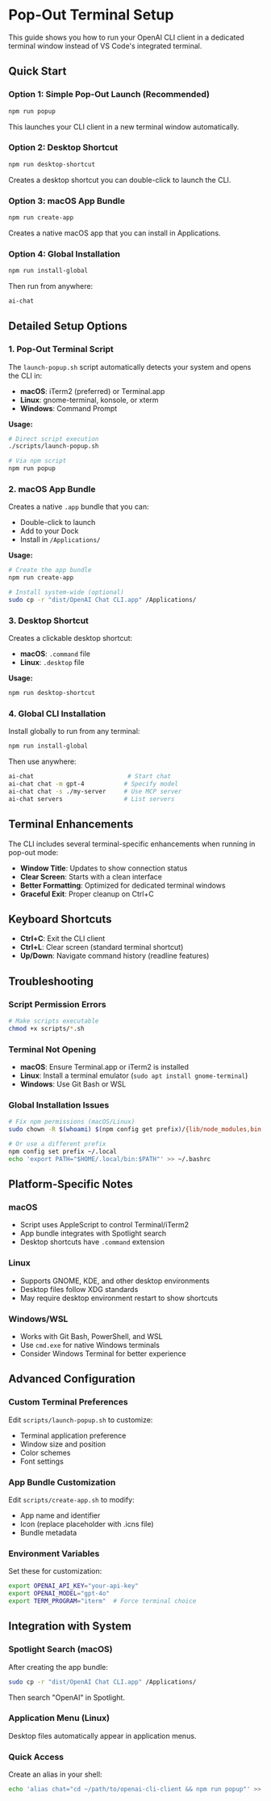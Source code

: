 # Pop-Out Terminal Setup

This guide shows you how to run your OpenAI CLI client in a dedicated terminal window instead of VS Code's integrated terminal.

## Quick Start

### Option 1: Simple Pop-Out Launch (Recommended)
```bash
npm run popup
```

This launches your CLI client in a new terminal window automatically.

### Option 2: Desktop Shortcut
```bash
npm run desktop-shortcut
```

Creates a desktop shortcut you can double-click to launch the CLI.

### Option 3: macOS App Bundle
```bash
npm run create-app
```

Creates a native macOS app that you can install in Applications.

### Option 4: Global Installation
```bash
npm run install-global
```

Then run from anywhere:
```bash
ai-chat
```

## Detailed Setup Options

### 1. Pop-Out Terminal Script

The `launch-popup.sh` script automatically detects your system and opens the CLI in:
- **macOS**: iTerm2 (preferred) or Terminal.app
- **Linux**: gnome-terminal, konsole, or xterm
- **Windows**: Command Prompt

**Usage:**
```bash
# Direct script execution
./scripts/launch-popup.sh

# Via npm script
npm run popup
```

### 2. macOS App Bundle

Creates a native `.app` bundle that you can:
- Double-click to launch
- Add to your Dock
- Install in `/Applications/`

**Usage:**
```bash
# Create the app bundle
npm run create-app

# Install system-wide (optional)
sudo cp -r "dist/OpenAI Chat CLI.app" /Applications/
```

### 3. Desktop Shortcut

Creates a clickable desktop shortcut:
- **macOS**: `.command` file
- **Linux**: `.desktop` file

**Usage:**
```bash
npm run desktop-shortcut
```

### 4. Global CLI Installation

Install globally to run from any terminal:

```bash
npm run install-global
```

Then use anywhere:
```bash
ai-chat                          # Start chat
ai-chat chat -m gpt-4           # Specify model
ai-chat chat -s ./my-server     # Use MCP server
ai-chat servers                 # List servers
```

## Terminal Enhancements

The CLI includes several terminal-specific enhancements when running in pop-out mode:

- **Window Title**: Updates to show connection status
- **Clear Screen**: Starts with a clean interface
- **Better Formatting**: Optimized for dedicated terminal windows
- **Graceful Exit**: Proper cleanup on Ctrl+C

## Keyboard Shortcuts

- **Ctrl+C**: Exit the CLI client
- **Ctrl+L**: Clear screen (standard terminal shortcut)
- **Up/Down**: Navigate command history (readline features)

## Troubleshooting

### Script Permission Errors
```bash
# Make scripts executable
chmod +x scripts/*.sh
```

### Terminal Not Opening
- **macOS**: Ensure Terminal.app or iTerm2 is installed
- **Linux**: Install a terminal emulator (`sudo apt install gnome-terminal`)
- **Windows**: Use Git Bash or WSL

### Global Installation Issues
```bash
# Fix npm permissions (macOS/Linux)
sudo chown -R $(whoami) $(npm config get prefix)/{lib/node_modules,bin,share}

# Or use a different prefix
npm config set prefix ~/.local
echo 'export PATH="$HOME/.local/bin:$PATH"' >> ~/.bashrc
```

## Platform-Specific Notes

### macOS
- Script uses AppleScript to control Terminal/iTerm2
- App bundle integrates with Spotlight search
- Desktop shortcuts have `.command` extension

### Linux
- Supports GNOME, KDE, and other desktop environments
- Desktop files follow XDG standards
- May require desktop environment restart to show shortcuts

### Windows/WSL
- Works with Git Bash, PowerShell, and WSL
- Use `cmd.exe` for native Windows terminals
- Consider Windows Terminal for better experience

## Advanced Configuration

### Custom Terminal Preferences
Edit `scripts/launch-popup.sh` to customize:
- Terminal application preference
- Window size and position
- Color schemes
- Font settings

### App Bundle Customization
Edit `scripts/create-app.sh` to modify:
- App name and identifier
- Icon (replace placeholder with .icns file)
- Bundle metadata

### Environment Variables
Set these for customization:
```bash
export OPENAI_API_KEY="your-api-key"
export OPENAI_MODEL="gpt-4o"
export TERM_PROGRAM="iterm"  # Force terminal choice
```

## Integration with System

### Spotlight Search (macOS)
After creating the app bundle:
```bash
sudo cp -r "dist/OpenAI Chat CLI.app" /Applications/
```

Then search "OpenAI" in Spotlight.

### Application Menu (Linux)
Desktop files automatically appear in application menus.

### Quick Access
Create an alias in your shell:
```bash
echo 'alias chat="cd ~/path/to/openai-cli-client && npm run popup"' >> ~/.zshrc
``` 